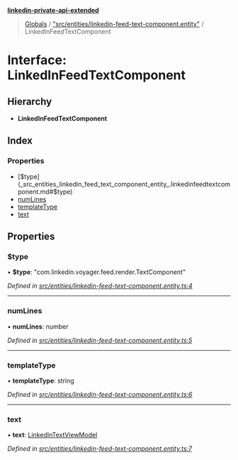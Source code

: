 **[linkedin-private-api-extended](../README.md)**

> [Globals](../globals.md) / ["src/entities/linkedin-feed-text-component.entity"](../modules/_src_entities_linkedin_feed_text_component_entity_.md) / LinkedInFeedTextComponent

# Interface: LinkedInFeedTextComponent

## Hierarchy

* **LinkedInFeedTextComponent**

## Index

### Properties

* [$type](_src_entities_linkedin_feed_text_component_entity_.linkedinfeedtextcomponent.md#$type)
* [numLines](_src_entities_linkedin_feed_text_component_entity_.linkedinfeedtextcomponent.md#numlines)
* [templateType](_src_entities_linkedin_feed_text_component_entity_.linkedinfeedtextcomponent.md#templatetype)
* [text](_src_entities_linkedin_feed_text_component_entity_.linkedinfeedtextcomponent.md#text)

## Properties

### $type

•  **$type**: \"com.linkedin.voyager.feed.render.TextComponent\"

*Defined in [src/entities/linkedin-feed-text-component.entity.ts:4](https://github.com/khanhtranngoccva/linkedin-private-api/blob/0b23a8c/src/entities/linkedin-feed-text-component.entity.ts#L4)*

___

### numLines

•  **numLines**: number

*Defined in [src/entities/linkedin-feed-text-component.entity.ts:5](https://github.com/khanhtranngoccva/linkedin-private-api/blob/0b23a8c/src/entities/linkedin-feed-text-component.entity.ts#L5)*

___

### templateType

•  **templateType**: string

*Defined in [src/entities/linkedin-feed-text-component.entity.ts:6](https://github.com/khanhtranngoccva/linkedin-private-api/blob/0b23a8c/src/entities/linkedin-feed-text-component.entity.ts#L6)*

___

### text

•  **text**: [LinkedInTextViewModel](_src_entities_linkedin_text_view_model_entity_.linkedintextviewmodel.md)

*Defined in [src/entities/linkedin-feed-text-component.entity.ts:7](https://github.com/khanhtranngoccva/linkedin-private-api/blob/0b23a8c/src/entities/linkedin-feed-text-component.entity.ts#L7)*
